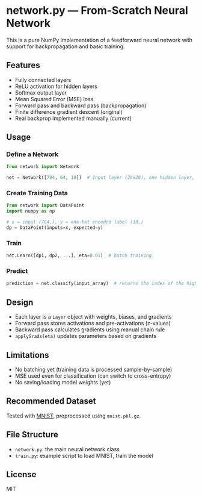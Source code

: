 # network.py — From-Scratch Neural Network

This is a pure NumPy implementation of a feedforward neural network with support for backpropagation and basic training.

## Features

- Fully connected layers
- ReLU activation for hidden layers
- Softmax output layer
- Mean Squared Error (MSE) loss
- Forward pass and backward pass (backpropagation)
- Finite difference gradient descent (original)
- Real backprop implemented manually (current)

## Usage

### Define a Network

```python
from network import Network

net = Network([784, 64, 10])  # Input layer (28x28), one hidden layer, output layer (digits 0–9)
````

### Create Training Data

```python
from network import DataPoint
import numpy as np

# x = input (784,), y = one-hot encoded label (10,)
dp = DataPoint(inputs=x, expected=y)
```

### Train

```python
net.Learn([dp1, dp2, ...], eta=0.01)  # batch training
```

### Predict

```python
prediction = net.classify(input_array)  # returns the index of the highest softmax value
```

## Design

* Each layer is a `Layer` object with weights, biases, and gradients
* Forward pass stores activations and pre-activations (z-values)
* Backward pass calculates gradients using manual chain rule
* `applyGrads(eta)` updates parameters based on gradients

## Limitations

* No batching yet (training data is processed sample-by-sample)
* MSE used even for classification (can switch to cross-entropy)
* No saving/loading model weights (yet)

## Recommended Dataset

Tested with [MNIST](http://yann.lecun.com/exdb/mnist/), preprocessed using `mnist.pkl.gz`.

## File Structure

* `network.py`: the main neural network class
* `train.py`: example script to load MNIST, train the model

## License

MIT

